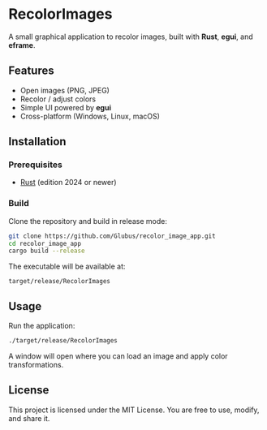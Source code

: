 # RecolorImages

A small graphical application to recolor images, built with **Rust**, **egui**, and **eframe**.

## Features
- Open images (PNG, JPEG)
- Recolor / adjust colors
- Simple UI powered by **egui**
- Cross-platform (Windows, Linux, macOS)

## Installation

### Prerequisites
- [Rust](https://www.rust-lang.org/) (edition 2024 or newer)

### Build
Clone the repository and build in release mode:
```bash
git clone https://github.com/Glubus/recolor_image_app.git
cd recolor_image_app
cargo build --release
```

The executable will be available at:

```
target/release/RecolorImages
```

## Usage

Run the application:

```bash
./target/release/RecolorImages
```

A window will open where you can load an image and apply color transformations.

## License

This project is licensed under the MIT License.
You are free to use, modify, and share it.
